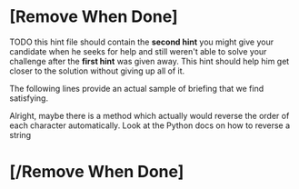 # [Remove When Done]
TODO this hint file should contain the **second hint** you might give your candidate when he seeks for help and still weren't able to solve your challenge after the **first hint** was given away.
This hint should help him get closer to the solution without giving up all of it.

The following lines provide an actual sample of briefing that we find satisfying.

Alright, maybe there is a method which actually would reverse the order of each character automatically.
Look at the Python docs on how to reverse a string

# [/Remove When Done]
